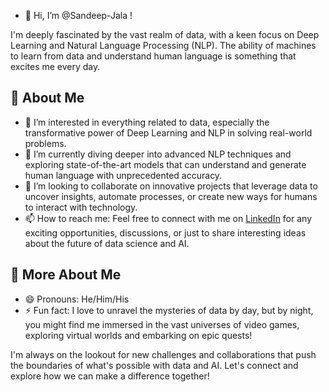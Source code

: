 - 👋 Hi, I’m @Sandeep-Jala !

I'm deeply fascinated by the vast realm of data, with a keen focus on Deep Learning and Natural Language Processing (NLP). The ability of machines to learn from data and understand human language is something that excites me every day.

## 🚀 About Me
- 👀 I’m interested in everything related to data, especially the transformative power of Deep Learning and NLP in solving real-world problems.
- 🌱 I’m currently diving deeper into advanced NLP techniques and exploring state-of-the-art models that can understand and generate human language with unprecedented accuracy.
- 💞️ I’m looking to collaborate on innovative projects that leverage data to uncover insights, automate processes, or create new ways for humans to interact with technology.
- 📫 How to reach me: Feel free to connect with me on [LinkedIn](https://www.linkedin.com/in/jala-sandeep) for any exciting opportunities, discussions, or just to share interesting ideas about the future of data science and AI.

## 🌟 More About Me
- 😄 Pronouns: He/Him/His
- ⚡ Fun fact: I love to unravel the mysteries of data by day, but by night, you might find me immersed in the vast universes of video games, exploring virtual worlds and embarking on epic quests!

I'm always on the lookout for new challenges and collaborations that push the boundaries of what's possible with data and AI. Let's connect and explore how we can make a difference together!

<!---
Sandeep-Jala/Sandeep-Jala is a ✨ special ✨ repository because its `README.md` (this file) appears on your GitHub profile.
You can click the Preview link to take a look at your changes.
--->
